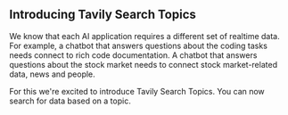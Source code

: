 ## Introducing Tavily Search Topics

We know that each AI application requires a different set of realtime data. 
For example, a chatbot that answers questions about the coding tasks needs connect to rich code documentation. 
A chatbot that answers questions about the stock market needs to connect stock market-related data, news and people.

For this we're excited to introduce Tavily Search Topics. You can now search for data based on a topic.
